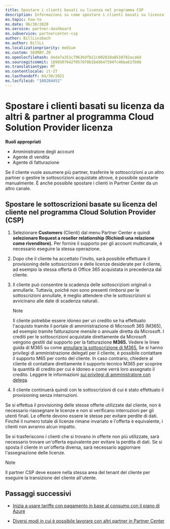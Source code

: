 ```yaml
---
title: Spostare i clienti basati su licenza nel programma CSP
description: Informazioni su come spostare i clienti basati su licenza da altri canali o da un altro partner nel programma Cloud Solution Provider (CSP) in Partner Center.
ms.topic: how-to
ms.date: 06/30/2020
ms.service: partner-dashboard
ms.subservice: partnercenter-csp
author: BillLinzbach
ms.author: BillLi
ms.localizationpriority: medium
ms.custom: SEOMAY.20
ms.openlocfilehash: deda7a351c79636dfb11c002810a8510782aca6d
ms.sourcegitcommit: 1899307642f057070b1bdd647594fc46ba61fb08
ms.translationtype: MT
ms.contentlocale: it-IT
ms.lasthandoff: 04/30/2021
ms.locfileid: "108284452"
---
```

# <a name="move-license-based-customers-from-other-channels--partners-to-the-cloud-solution-provider-program"></a>Spostare i clienti basati su licenza da altri & partner al programma Cloud Solution Provider licenza

**Ruoli appropriati**

- Amministratore degli account
- Agente di vendita
- Agente di fatturazione

Se il cliente vuole assumere più partner, trasferire le sottoscrizioni a un altro partner o gestire le sottoscrizioni acquistate altrove, è possibile spostarle manualmente. È anche possibile spostare i clienti in Partner Center da un altro canale.

## <a name="move-your-customers-license-based-subscriptions-to-the-cloud-solution-provider-program-csp"></a>Spostare le sottoscrizioni basate su licenza del cliente nel programma Cloud Solution Provider (CSP)

1. Selezionare **Customers** (Clienti) dal menu Partner Center e quindi **selezionare Request a reseller relationship (Richiedi una relazione come rivenditore).** Per fornire il supporto per gli account multicanale, è necessario eseguire la stessa operazione.

2. Dopo che il cliente ha accettato l'invito, sarà possibile effettuare il provisioning delle sottoscrizioni e delle licenze desiderate per il cliente, ad esempio la stessa offerta di Office 365 acquistata in precedenza dal cliente.

3. Il cliente può consentire la scadenza delle sottoscrizioni originali o annullarle. Tuttavia, poiché non sono presenti rimborsi per le sottoscrizioni annullate, è meglio attendere che le sottoscrizioni si avvicinano alle date di scadenza naturali.


   >[!NOTE]
   >Il cliente potrebbe essere idoneo per un credito se ha effettuato l'acquisto tramite il portale di amministrazione di Microsoft 365 (M365), ad esempio tramite fatturazione mensile o annuale diretta da Microsoft. I crediti per le sottoscrizioni acquistate direttamente da Microsoft vengono gestiti dal supporto per la fatturazione **M365.** Vedere le linee guida di M365 su come [annullare la sottoscrizione di M365.](/microsoft-365/commerce/subscriptions/cancel-your-subscription) Se si hanno privilegi di amministrazione delegati per il cliente, è possibile contattare il supporto M65 per conto del cliente. In caso contrario, chiedere al cliente di contattare direttamente il supporto tecnico M365 per scoprire la quantità di credito per cui è idoneo e come verrà loro assegnato il credito. Leggere le informazioni [sui privilegi di amministratore con delega](customers-revoke-admin-privileges.md).


4. Il cliente continuerà quindi con le sottoscrizioni di cui è stato effettuato il provisioning senza interruzioni.

Se si effettua il provisioning delle stesse offerte utilizzate dal cliente, non è necessario riassegnare le licenze e non si verificano interruzioni per gli utenti finali. Le offerte devono essere le stesse per evitare perdite di dati. Finché il numero totale di licenze rimane invariato e l'offerta è equivalente, i clienti non avranno alcun impatto.

Se si trasferiscono i clienti che si trovano in offerte non più utilizzate, sarà necessario trovare un'offerta equivalente per evitare la perdita di dati. Se si sposta il cliente in un'offerta diversa, sarà necessario aggiornare l'assegnazione delle licenze.

>[!NOTE]
> Il partner CSP deve essere nella stessa area del tenant del cliente per eseguire la transizione del cliente all'utente.

## <a name="next-steps"></a>Passaggi successivi

- [Inizia a usare tariffe con pagamento in base al consumo con il piano di Azure](azure-plan-get-started.md)
 

- [Diversi modi in cui è possibile lavorare con altri partner in Partner Center](work-with-other-partners.md)